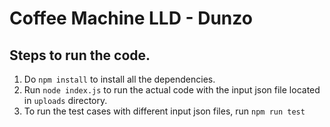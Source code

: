 # Coffee Machine LLD - Dunzo

## Steps to run the code.
1. Do `npm install` to install all the dependencies.
2. Run `node index.js` to run the actual code with the input json file located in `uploads` directory.
3. To run the test cases with different input json files, run `npm run test`
